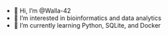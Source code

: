 - 👋 Hi, I’m @Walla-42
- 👀 I’m interested in bioinformatics and data analytics 
- 🌱 I’m currently learning Python, SQLite, and Docker

<!---
Walla-42/Walla-42 is a ✨ special ✨ repository because its `README.md` (this file) appears on your GitHub profile.
You can click the Preview link to take a look at your changes.
--->
